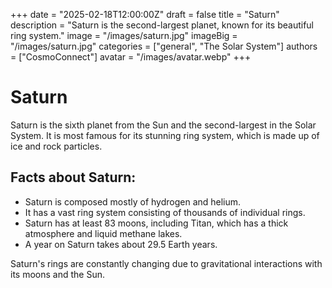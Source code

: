 +++
date = "2025-02-18T12:00:00Z"
draft = false
title = "Saturn"
description = "Saturn is the second-largest planet, known for its beautiful ring system."
image = "/images/saturn.jpg"
imageBig = "/images/saturn.jpg"
categories = ["general", "The Solar System"]
authors = ["CosmoConnect"]
avatar = "/images/avatar.webp"
+++


# Saturn

Saturn is the sixth planet from the Sun and the second-largest in the Solar System. It is most famous for its stunning ring system, which is made up of ice and rock particles.

## Facts about Saturn:
- Saturn is composed mostly of hydrogen and helium.
- It has a vast ring system consisting of thousands of individual rings.
- Saturn has at least 83 moons, including Titan, which has a thick atmosphere and liquid methane lakes.
- A year on Saturn takes about 29.5 Earth years.

Saturn's rings are constantly changing due to gravitational interactions with its moons and the Sun.

